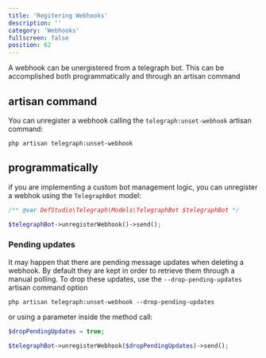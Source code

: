 ```yaml
---
title: 'Regitering Webhooks'
description: ''
category: 'Webhooks'
fullscreen: false 
position: 62
---
```


A webhook can be unergistered from a telegraph bot. This can be accomplished both programmatically and through an artisan command

## artisan command

You can unregister a webhook calling the `telegraph:unset-webhook` artisan command:

```shell
php artisan telegraph:unset-webhook
```

## programmatically

if you are implementing a custom bot management logic, you can unregister a webhok using the `TelegraphBot` model:

```php
/** @var DefStudio\Telegraph\Models\TelegraphBot $telegraphBot */

$telegraphBot->unregisterWebhook()->send();
```


### Pending updates

It may happen that there are pending message updates when deleting a webhook. By default they are kept in order to retrieve them through a manual polling. To drop these updates, use the `--drop-pending-updates` artisan command option

```shell
php artisan telegraph:unset-webhook --drop-pending-updates
```

or using a parameter inside the method call:

```php
$dropPendingUpdates = true;

$telegraphBot->unregisterWebhook($dropPendingUpdates)->send();
```
